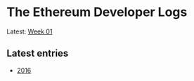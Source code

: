 # The Ethereum Developer Logs

Latest: [Week 01](https://github.com/ethereum/diary/tree/master/entries/2017/1.md)

## Latest entries

* [2016](https://github.com/ethereum/diary/tree/master/entries/2016)
